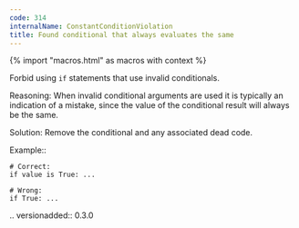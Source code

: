```yaml
---
code: 314
internalName: ConstantConditionViolation
title: Found conditional that always evaluates the same
---
```


{% import "macros.html" as macros with context %}

Forbid using `if` statements that use invalid conditionals.

Reasoning: When invalid conditional arguments are used it is typically
an indication of a mistake, since the value of the conditional result
will always be the same.

Solution: Remove the conditional and any associated dead code.

Example::

    # Correct:
    if value is True: ...
    
    # Wrong:
    if True: ...

.. versionadded:: 0.3.0